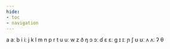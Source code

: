 ```yaml
---
hide:
- toc
- navigation
---
```

a
aː
b
i
iː
j
k
l
m
n
p
r
t
u
uː
w
z
ð
ŋ
ɔ
ɔː
ɗ
ɛ
ɛː
ɡ
ɪ
ɪː
ɲ
ʃ
ʊ
ʊː
ʌ
ʌː
ʔ
θ
